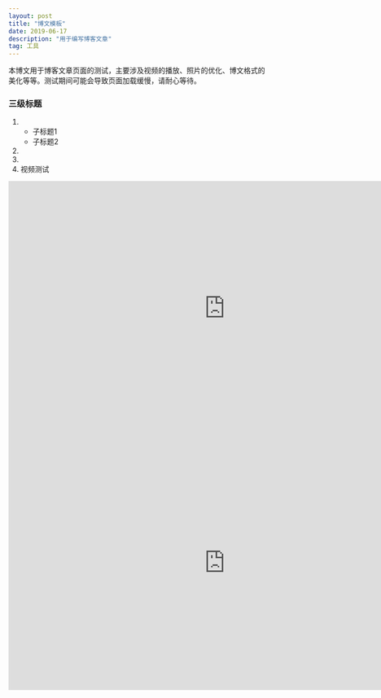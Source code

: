 ```yaml
---
layout: post
title: "博文模板"
date: 2019-06-17
description: "用于编写博客文章"
tag: 工具
---
```


本博文用于博客文章页面的测试，主要涉及视频的播放、照片的优化、博文格式的美化等等。测试期间可能会导致页面加载缓慢，请耐心等待。
### 三级标题

1.  
   *   子标题1
     * 子标题2
2.  
3.  
4.  视频测试
<iframe 
src="https://openload.co/embed/g5FcAMvIwOM/" scrolling="no" frameborder="0" width="850" height="500" allowfullscreen="true" webkitallowfullscreen="true" mozallowfullscreen="true">
</iframe>

<iframe src="https://openload.co/embed/AYOxVNLcGl0/" scrolling="no" frameborder="0" width="850" height="500" allowfullscreen="true" webkitallowfullscreen="true" mozallowfullscreen="true">
</iframe>
